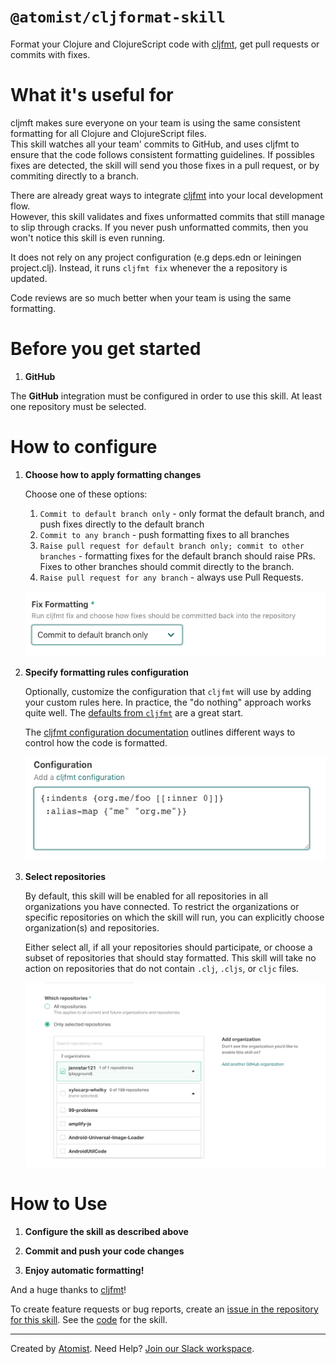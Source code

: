 # `@atomist/cljformat-skill`

Format your Clojure and ClojureScript code with [cljfmt][cljfmt], get pull requests or commits with fixes.

<!---atomist-skill-readme:start--->

# What it's useful for

cljmft makes sure everyone on your team is using the same consistent formatting for all Clojure and ClojureScript files.  
This skill watches all your team' commits to GitHub, and uses cljfmt to ensure that the code follows consistent formatting guidelines.
If possibles fixes are detected, the skill will send you those fixes in a pull request, or by commiting directly to a branch.

There are already great ways to integrate [cljfmt][cljfmt] into your local development flow.  
However, this skill validates and fixes unformatted commits that still manage
to slip through cracks. If you never push unformatted commits, then you won't notice this skill is even running.

It does not rely on any project configuration (e.g deps.edn or leiningen project.clj). Instead,
it runs `cljfmt fix` whenever the a repository is updated.

Code reviews are so much better when your team is using the same formatting.

# Before you get started

1.  **GitHub**

The **GitHub** integration must be configured in order to use this skill.
At least one repository must be selected.

# How to configure

1.  **Choose how to apply formatting changes**

    Choose one of these options:

    1. `Commit to default branch only` - only format the default branch, and push fixes directly to the default branch
    2. `Commit to any branch` - push formatting fixes to all branches
    3. `Raise pull request for default branch only; commit to other branches` - formatting fixes for the default branch
       should raise PRs. Fixes to other branches should commit directly to the branch.
    4. `Raise pull request for any branch` - always use Pull Requests.

    ![screenshot1](docs/images/screenshot1.png)

2.  **Specify formatting rules configuration**

    Optionally, customize the configuration that `cljfmt` will use by adding your custom rules here. In practice,
    the "do nothing" approach works quite well. The
    [defaults from `cljfmt`](https://github.com/weavejester/cljfmt/blob/master/cljfmt/resources/cljfmt/indents/clojure.clj)
    are a great start.

    The [cljfmt configuration documentation][configuration] outlines different ways to control how the code
    is formatted.

    ![screenshot2](docs/images/screenshot2.png)

3.  **Select repositories**

    By default, this skill will be enabled for all repositories in all organizations you have connected. To restrict
    the organizations or specific repositories on which the skill will run, you can explicitly
    choose organization(s) and repositories.

    Either select all, if all your repositories should participate, or choose a subset of repositories that should
    stay formatted. This skill will take no action on repositories that do not contain `.clj`, `.cljs`, or `cljc` files.

    ![repo-filter](docs/images/repo-filter.png)

# How to Use

1. **Configure the skill as described above**

1. **Commit and push your code changes**

1. **Enjoy automatic formatting!**

And a huge thanks to [cljfmt](cljfmt)!

To create feature requests or bug reports, create an [issue in the repository for this skill](https://github.com/atomist-skills/cljfmt-skill/issues).
See the [code](https://github.com/atomist-skills/cljfmt-skill) for the skill.

[cljfmt]: https://github.com/weavejester/cljfmt
[editor-support]: https://github.com/weavejester/cljfmt#editor-support
[configuration]: https://github.com/weavejester/cljfmt#configuration

<!---atomist-skill-readme:end--->

---

Created by [Atomist][atomist].
Need Help? [Join our Slack workspace][slack].

[atomist]: https://atomist.com/ "Atomist - How Teams Deliver Software"
[slack]: https://join.atomist.com/ "Atomist Community Slack"
